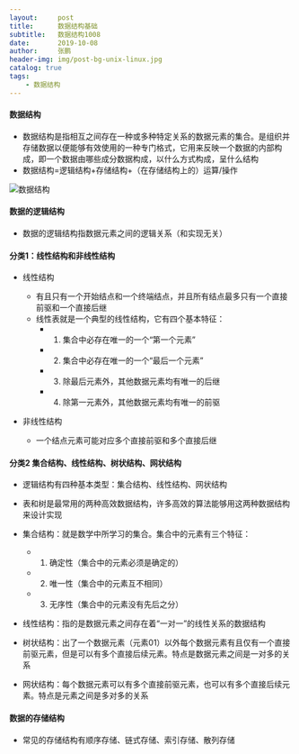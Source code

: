 ```yaml
---
layout:     post 
title:      数据结构基础
subtitle:   数据结构1008
date:       2019-10-08
author:     张鹏
header-img: img/post-bg-unix-linux.jpg
catalog: true   
tags:                         
    - 数据结构
---
```


#### 数据结构

- 数据结构是指相互之间存在一种或多种特定关系的数据元素的集合。是组织并存储数据以便能够有效使用的一种专门格式，它用来反映一个数据的内部构成，即一个数据由哪些成分数据构成，以什么方式构成，呈什么结构
- 数据结构=逻辑结构+存储结构+（在存储结构上的）运算/操作

![数据结构](https://github.com/Jokerboozp/Jokerboozp.github.io/raw/master/img/%E6%89%B9%E6%B3%A8%202019-10-08%20143827.png)

#### 数据的逻辑结构

- 数据的逻辑结构指数据元素之间的逻辑关系（和实现无关）

#### 分类1：线性结构和非线性结构

- 线性结构
   - 有且只有一个开始结点和一个终端结点，并且所有结点最多只有一个直接前驱和一个直接后继
   - 线性表就是一个典型的线性结构，它有四个基本特征：
      - 1. 集合中必存在唯一的一个“第一个元素”
      - 2. 集合中必存在唯一的一个“最后一个元素”
      - 3. 除最后元素外，其他数据元素均有唯一的后继
      - 4. 除第一元素外，其他数据元素均有唯一的前驱

- 非线性结构
   - 一个结点元素可能对应多个直接前驱和多个直接后继

#### 分类2 集合结构、线性结构、树状结构、网状结构

- 逻辑结构有四种基本类型：集合结构、线性结构、网状结构
- 表和树是最常用的两种高效数据结构，许多高效的算法能够用这两种数据结构来设计实现
- 集合结构：就是数学中所学习的集合。集合中的元素有三个特征：
   - 1. 确定性（集合中的元素必须是确定的）
   - 2. 唯一性（集合中的元素互不相同）
   - 3. 无序性（集合中的元素没有先后之分）

- 线性结构：指的是数据元素之间存在着“一对一”的线性关系的数据结构
- 树状结构：出了一个数据元素（元素01）以外每个数据元素有且仅有一个直接前驱元素，但是可以有多个直接后续元素。特点是数据元素之间是一对多的关系
- 网状结构：每个数据元素可以有多个直接前驱元素，也可以有多个直接后续元素。特点是元素之间是多对多的关系

#### 数据的存储结构

- 常见的存储结构有顺序存储、链式存储、索引存储、散列存储